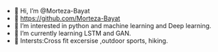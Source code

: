 - 👋 Hi, I’m @Morteza-Bayat
- 👋   https://github.com/Morteza-Bayat
- 👋 I’m interested in python and machine learning and Deep learning.
- 🌱 I’m currently learning LSTM and GAN.
- 💞️ Intersts:Cross fit excersise ,outdoor sports, hiking.
